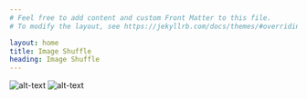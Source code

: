 ```yaml
---
# Feel free to add content and custom Front Matter to this file.
# To modify the layout, see https://jekyllrb.com/docs/themes/#overriding-theme-defaults

layout: home
title: Image Shuffle
heading: Image Shuffle
---
```

![alt-text](/assets/Montauk.jpg) <!-- .element height="50%" width="50%" --> ![alt-text](/assets/Montauk.jpg) <!-- .element height="50%" width="50%" -->
